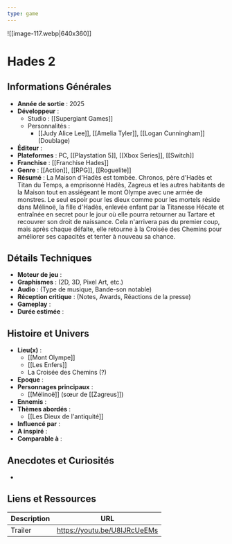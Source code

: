 ```yaml
---
type: game
---
```

![[image-117.webp|640x360]]
# Hades 2

## Informations Générales

- **Année de sortie** : 2025
- **Développeur** : 
	- Studio : [[Supergiant Games]]
	- Personnalités : 
		- [[Judy Alice Lee]], [[Amelia Tyler]], [[Logan Cunningham]] (Doublage)
- **Éditeur** : 
- **Plateformes** : PC, [[Playstation 5]], [[Xbox Series]], [[Switch]]
- **Franchise** : [[Franchise Hades]]
- **Genre** : [[Action]], [[RPG]], [[Roguelite]]
- **Résumé** : La Maison d'Hadès est tombée. Chronos, père d'Hadès et Titan du Temps, a emprisonné Hadès, Zagreus et les autres habitants de la Maison tout en assiégeant le mont Olympe avec une armée de monstres. Le seul espoir pour les dieux comme pour les mortels réside dans Mélinoë, la fille d'Hadès, enlevée enfant par la Titanesse Hécate et entraînée en secret pour le jour où elle pourra retourner au Tartare et recouvrer son droit de naissance. Cela n'arrivera pas du premier coup, mais après chaque défaite, elle retourne à la Croisée des Chemins pour améliorer ses capacités et tenter à nouveau sa chance.

## Détails Techniques
- **Moteur de jeu** : 
- **Graphismes** : (2D, 3D, Pixel Art, etc.)
- **Audio** : (Type de musique, Bande-son notable)
- **Réception critique** : (Notes, Awards, Réactions de la presse)
- **Gameplay** :
- **Durée estimée** : 

## Histoire et Univers
- **Lieu(x)** : 
	-  [[Mont Olympe]]
	- [[Les Enfers]]
	- La Croisée des Chemins (?)
- **Epoque** : 
- **Personnages principaux** : 
	- [[Mélinoë]] (sœur de [[Zagreus]])
- **Ennemis** :
- **Thèmes abordés** : 
	- [[Les Dieux de l'antiquité]]
- **Influencé par** :
- **A inspiré** : 
- **Comparable à** :
## Anecdotes et Curiosités
- 
## Liens et Ressources

| Description | URL                          |
| ----------- | ---------------------------- |
| Trailer     | https://youtu.be/U8lJRcUeEMs |

